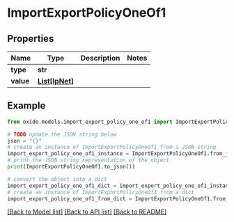 # ImportExportPolicyOneOf1


## Properties

Name | Type | Description | Notes
------------ | ------------- | ------------- | -------------
**type** | **str** |  | 
**value** | [**List[IpNet]**](IpNet.md) |  | 

## Example

```python
from oxide.models.import_export_policy_one_of1 import ImportExportPolicyOneOf1

# TODO update the JSON string below
json = "{}"
# create an instance of ImportExportPolicyOneOf1 from a JSON string
import_export_policy_one_of1_instance = ImportExportPolicyOneOf1.from_json(json)
# print the JSON string representation of the object
print(ImportExportPolicyOneOf1.to_json())

# convert the object into a dict
import_export_policy_one_of1_dict = import_export_policy_one_of1_instance.to_dict()
# create an instance of ImportExportPolicyOneOf1 from a dict
import_export_policy_one_of1_from_dict = ImportExportPolicyOneOf1.from_dict(import_export_policy_one_of1_dict)
```
[[Back to Model list]](../README.md#documentation-for-models) [[Back to API list]](../README.md#documentation-for-api-endpoints) [[Back to README]](../README.md)


